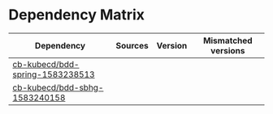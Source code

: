 # Dependency Matrix

Dependency | Sources | Version | Mismatched versions
---------- | ------- | ------- | -------------------
[cb-kubecd/bdd-spring-1583238513](https://github.com/cb-kubecd/bdd-spring-1583238513.git) |  | []() | 
[cb-kubecd/bdd-sbhg-1583240158](https://github.com/cb-kubecd/bdd-sbhg-1583240158.git) |  | []() | 
